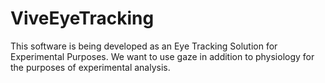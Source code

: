 # ViveEyeTracking

This software is being developed as an Eye Tracking Solution for Experimental Purposes. We want to use gaze in addition to physiology for the purposes of experimental analysis.


